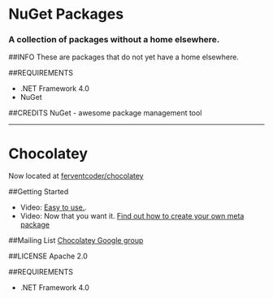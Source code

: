 NuGet Packages
=============================================  
### A collection of packages without a home elsewhere.
##INFO
These are packages that do not yet have a home elsewhere.
  
##REQUIREMENTS
* .NET Framework 4.0   
* NuGet  
  
##CREDITS
NuGet - awesome package management tool  
  
----
Chocolatey
=================================
  
Now located at [ferventcoder/chocolatey](https://github.com/ferventcoder/chocolatey)
  
##Getting Started
- Video: [Easy to use.](http://www.youtube.com/watch?v=N-hWOUL8roU).
- Video: Now that you want it. [Find out how to create your own meta package](http://www.youtube.com/watch?v=Wt_unjS_SUo)

##Mailing List
[Chocolatey Google group](groups.google.com/group/chocolatey)  

##LICENSE
Apache 2.0  
  
##REQUIREMENTS
* .NET Framework 4.0 
